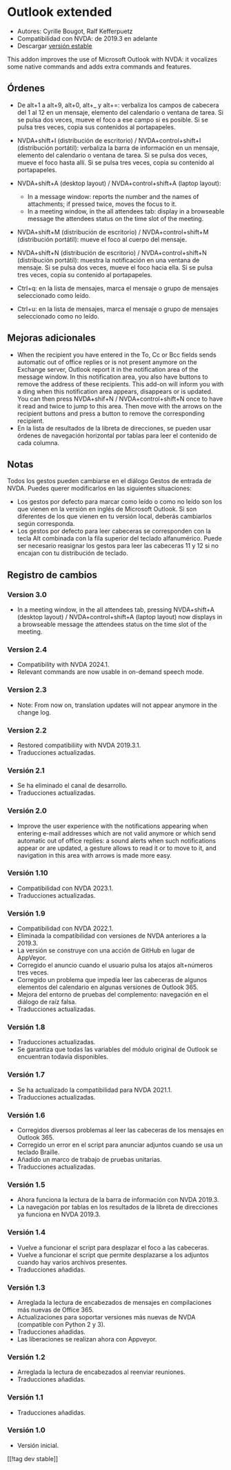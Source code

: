 # Outlook extended #

* Autores: Cyrille Bougot, Ralf Kefferpuetz
* Compatibilidad con NVDA: de 2019.3 en adelante
* Descargar [versión estable][1]

This addon improves the use of Microsoft Outlook with NVDA: it vocalizes
some native commands and adds extra commands and features.

## Órdenes

* De alt+1 a alt+9, alt+0, alt+_ y alt+=: verbaliza los campos de cabecera
  del 1 al 12 en un mensaje, elemento del calendario o ventana de tarea. Si
  se pulsa dos veces, mueve el foco a ese campo si es posible. Si se pulsa
  tres veces, copia sus contenidos al portapapeles.
* NVDA+shift+I (distribución de escritorio) / NVDA+control+shift+I
  (distribución portátil): verbaliza la barra de información en un mensaje,
  elemento del calendario o ventana de tarea. Si se pulsa dos veces, mueve
  el foco hasta allí. Si se pulsa tres veces, copia su contenido al
  portapapeles.
* NVDA+shift+A (desktop layout) / NVDA+control+shift+A (laptop layout):
  
    * In a message window: reports the number and the names of attachments;
      if pressed twice, moves the focus to it.
    * In a meeting window, in the all attendees tab: display in a browseable
      message the attendees status on the time slot of the meeting.

* NVDA+shift+M (distribución de escritorio) / NVDA+control+shift+M
  (distribución portátil): mueve el foco al cuerpo del mensaje.
* NVDA+shift+N (distribución de escritorio) / NVDA+control+shift+N
  (distribución portátil): muestra la notificación en una ventana de
  mensaje. Si se pulsa dos veces, mueve el foco hacia ella. Si se pulsa tres
  veces, copia su contenido al portapapeles.
* Ctrl+q: en la lista de mensajes, marca el mensaje o grupo de mensajes
  seleccionado como leído.
* Ctrl+u: en la lista de mensajes, marca el mensaje o grupo de mensajes
  seleccionado como no leído.

## Mejoras adicionales

* When the recipient you have entered in the To, Cc or Bcc fields sends
  automatic out of office replies or is not present anymore on the Exchange
  server, Outlook report it in the notification area of the message
  window. In this notification area, you also have buttons to remove the
  address of these recipients.  This add-on will inform you with a ding when
  this notification area appears, disappears or is updated. You can then
  press NVDA+shif+N / NVDA+control+shift+N once to have it read and twice to
  jump to this area. Then move with the arrows on the recipient buttons and
  press a button to remove the corresponding recipient.
* En la lista de resultados de la libreta de direcciones, se pueden usar
  órdenes de navegación horizontal por tablas para leer el contenido de cada
  columna.
  
## Notas

Todos los gestos pueden cambiarse en el diálogo Gestos de entrada de
NVDA. Puedes querer modificarlos en las siguientes situaciones:

* Los gestos por defecto para marcar como leído o como no leído son los que
  vienen en la versión en inglés de Microsoft Outlook. Si son diferentes de
  los que vienen en tu versión local, deberás cambiarlos según corresponda.
* Los gestos por defecto para leer cabeceras se corresponden con la tecla
  Alt combinada con la fila superior del teclado alfanumérico. Puede ser
  necesario reasignar los gestos para leer las cabeceras 11 y 12 si no
  encajan con tu distribución de teclado.

## Registro de cambios

### Version 3.0

* In a meeting window, in the all attendees tab, pressing NVDA+shift+A
  (desktop layout) / NVDA+control+shift+A (laptop layout) now displays in a
  browseable message the attendees status on the time slot of the meeting.

### Version 2.4

* Compatibility with NVDA 2024.1.
* Relevant commands are now usable in on-demand speech mode.

### Version 2.3

* Note: From now on, translation updates will not appear anymore in the
  change log.

### Version 2.2

* Restored compatibiliity with NVDA 2019.3.1.
* Traducciones actualizadas.

### Versión 2.1

* Se ha eliminado el canal de desarrollo.
* Traducciones actualizadas.

### Versión 2.0

* Improve the user experience with the notifications appearing when entering
  e-mail addresses which are not valid anymore or which send automatic out
  of office replies: a sound alerts when such notifications appear or are
  updated, a gesture allows to read it or to move to it, and navigation in
  this area with arrows is made more easy.

### Versión 1.10

* Compatibilidad con NVDA 2023.1.
* Traducciones actualizadas.

### Versión 1.9

* Compatibilidad con NVDA 2022.1.
* Eliminada la compatibilidad con versiones de NVDA anteriores a la 2019.3.
* La versión se construye con una acción de GitHub en lugar de AppVeyor.
* Corregido el anuncio cuando el usuario pulsa los atajos alt+números tres
  veces.
* Corregido un problema que impedía leer las cabeceras de algunos elementos
  del calendario en algunas versiones de Outlook 365.
* Mejora del entorno de pruebas del complemento: navegación en el diálogo de
  raíz falsa.
* Traducciones actualizadas.

### Versión 1.8

* Traducciones actualizadas.
* Se garantiza que todas las variables del módulo original de Outlook se
  encuentran todavía disponibles.

### Versión 1.7

* Se ha actualizado la compatibilidad para NVDA 2021.1.
* Traducciones actualizadas.

### Versión 1.6

* Corregidos diversos problemas al leer las cabeceras de los mensajes en
  Outlook 365.
* Corregido un error en el script para anunciar adjuntos cuando se usa un
  teclado Braille.
* Añadido un marco de trabajo de pruebas unitarias.
* Traducciones actualizadas.

### Versión 1.5

* Ahora funciona la lectura de la barra de información con NVDA 2019.3.
* La navegación por tablas en los resultados de la libreta de direcciones ya
  funciona en NVDA 2019.3.

### Versión 1.4

* Vuelve a funcionar el script para desplazar el foco a las cabeceras.
* Vuelve a funcionar el script que permite desplazarse a los adjuntos cuando
  hay varios archivos presentes.
* Traducciones añadidas.

### Versión 1.3

* Arreglada la lectura de encabezados de mensajes en compilaciones más
  nuevas de Office 365.
* Actualizaciones para soportar versiones más nuevas de NVDA (compatible con
  Python 2 y 3).
* Traducciones añadidas.
* Las liberaciones se realizan ahora con Appveyor.

### Versión 1.2

* Arreglada la lectura de encabezados al reenviar reuniones.
* Traducciones añadidas.

### Versión 1.1

* Traducciones añadidas.

### Versión 1.0

* Versión inicial.

[[!tag dev stable]]

[1]: https://www.nvaccess.org/addonStore/legacy?file=outlookextended
